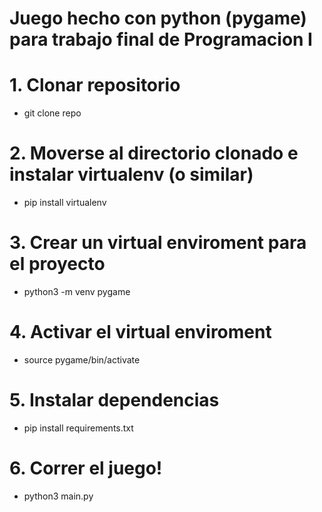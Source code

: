 # Juego hecho con python (pygame) para trabajo final de Programacion I

# 1. Clonar repositorio
+ git clone repo
# 2. Moverse al directorio clonado e instalar virtualenv (o similar)
+ pip install virtualenv
# 3. Crear un virtual enviroment para el proyecto
+ python3 -m venv pygame
# 4. Activar el virtual enviroment
+ source pygame/bin/activate
# 5. Instalar dependencias
+ pip install requirements.txt
# 6. Correr el juego!
+ python3 main.py